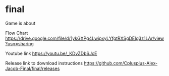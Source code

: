 # final
Game is about

Flow Chart
https://drive.google.com/file/d/1ykGXPg4LwipxyLYfgtRXSgDEIg3z1LAr/view?usp=sharing

Youtube link
https://youtu.be/_KDvZDbSJcE

Release link to download instructions
https://github.com/Cplusplus-Alex-Jacob-Final/final/releases
